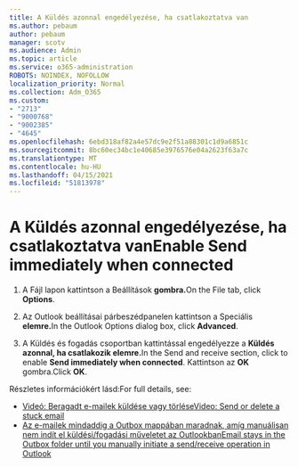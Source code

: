 ```yaml
---
title: A Küldés azonnal engedélyezése, ha csatlakoztatva van
ms.author: pebaum
author: pebaum
manager: scotv
ms.audience: Admin
ms.topic: article
ms.service: o365-administration
ROBOTS: NOINDEX, NOFOLLOW
localization_priority: Normal
ms.collection: Adm_O365
ms.custom:
- "2713"
- "9000768"
- "9002385"
- "4645"
ms.openlocfilehash: 6ebd318af82a4e57dc9e2f51a88301c1d9a6851c
ms.sourcegitcommit: 8bc60ec34bc1e40685e3976576e04a2623f63a7c
ms.translationtype: MT
ms.contentlocale: hu-HU
ms.lasthandoff: 04/15/2021
ms.locfileid: "51813978"
---
```

# <a name="enable-send-immediately-when-connected"></a><span data-ttu-id="d4826-102">A Küldés azonnal engedélyezése, ha csatlakoztatva van</span><span class="sxs-lookup"><span data-stu-id="d4826-102">Enable Send immediately when connected</span></span>
 
1. <span data-ttu-id="d4826-103">A Fájl lapon kattintson a Beállítások **gombra.**</span><span class="sxs-lookup"><span data-stu-id="d4826-103">On the File tab, click **Options**.</span></span>

2. <span data-ttu-id="d4826-104">Az Outlook beállításai párbeszédpanelen kattintson a Speciális **elemre.**</span><span class="sxs-lookup"><span data-stu-id="d4826-104">In the Outlook Options dialog box, click **Advanced**.</span></span>

3. <span data-ttu-id="d4826-105">A Küldés és fogadás csoportban kattintással engedélyezze a **Küldés azonnal, ha csatlakozik elemre.**</span><span class="sxs-lookup"><span data-stu-id="d4826-105">In the Send and receive section, click to enable **Send immediately when connected**.</span></span> <span data-ttu-id="d4826-106">Kattintson az **OK** gombra.</span><span class="sxs-lookup"><span data-stu-id="d4826-106">Click **OK**.</span></span>

<span data-ttu-id="d4826-107">Részletes információkért lásd:</span><span class="sxs-lookup"><span data-stu-id="d4826-107">For full details, see:</span></span>
- [<span data-ttu-id="d4826-108">Videó: Beragadt e-mailek küldése vagy törlése</span><span class="sxs-lookup"><span data-stu-id="d4826-108">Video: Send or delete a stuck email</span></span>](https://support.office.com/article/Video-Send-or-delete-an-email-stuck-in-your-outbox-26d5d34a-4e5f-444a-a9e8-44db04a94dec) 
- [<span data-ttu-id="d4826-109">Az e-mailek mindaddig a Outbox mappában maradnak, amíg manuálisan nem indít el küldési/fogadási műveletet az Outlookban</span><span class="sxs-lookup"><span data-stu-id="d4826-109">Email stays in the Outbox folder until you manually initiate a send/receive operation in Outlook</span></span>](https://support.microsoft.com/help/2797572/email-stays-in-the-outbox-folder-until-you-manually-initiate-a-send-re)
